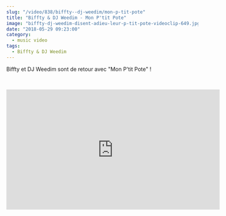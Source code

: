```yaml
--- 
slug: "/video/838/biffty--dj-weedim/mon-p-tit-pote"
title: "Biffty & DJ Weedim - Mon P'tit Pote"
image: "biffty-dj-weedim-disent-adieu-leur-p-tit-pote-videoclip-649.jpg"
date: "2018-05-29 09:23:00"
category:
  - music video
tags:
  - Biffty & DJ Weedim
---
```

<p>Biffty et DJ Weedim sont de retour avec "Mon P'tit Pote" !</p><br/><p><iframe width="560" height="315" src="https://www.youtube.com/embed/ifajXxVskNU" frameborder="0" allow="autoplay; encrypted-media" allowfullscreen></iframe></p>